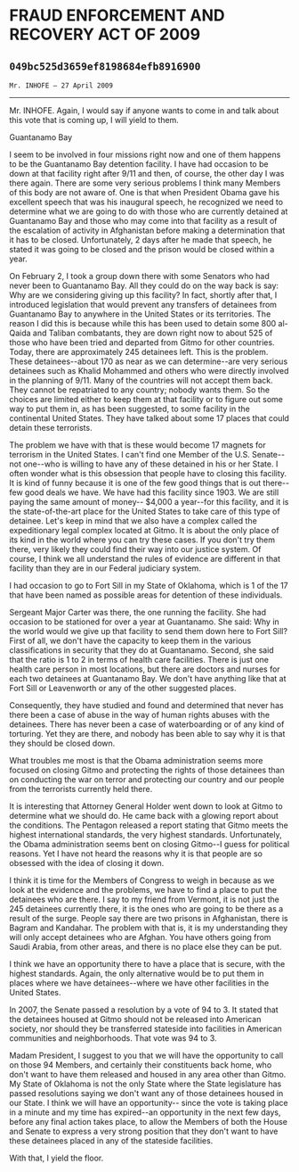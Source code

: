 # FRAUD ENFORCEMENT AND RECOVERY ACT OF 2009
## `049bc525d3659ef8198684efb8916900`
`Mr. INHOFE — 27 April 2009`

---


Mr. INHOFE. Again, I would say if anyone wants to come in and talk 
about this vote that is coming up, I will yield to them.
















 Guantanamo Bay


I seem to be involved in four missions right now and one of them 
happens to be the Guantanamo Bay detention facility. I have had 
occasion to be down at that facility right after 9/11 and then, of 
course, the other day I was there again. There are some very serious 
problems I think many Members of this body are not aware of. One is 
that when President Obama gave his excellent speech that was his 
inaugural speech, he recognized we need to determine what we are going 
to do with those who are currently detained at Guantanamo Bay and those 
who may come into that facility as a result of the escalation of 
activity in Afghanistan before making a determination that it has to be 
closed. Unfortunately, 2 days after he made that speech, he stated it 
was going to be closed and the prison would be closed within a year.

On February 2, I took a group down there with some Senators who had 
never been to Guantanamo Bay. All they could do on the way back is say: 
Why are we considering giving up this facility? In fact, shortly after 
that, I introduced legislation that would prevent any transfers of 
detainees from Guantanamo Bay to anywhere in the United States or its 
territories. The reason I did this is because while this has been used 
to detain some 800 al-Qaida and Taliban combatants, they are down right 
now to about 525 of those who have been tried and departed from Gitmo 
for other countries. Today, there are approximately 245 detainees left. 
This is the problem. These detainees--about 170 as near as we can 
determine--are very serious detainees such as Khalid Mohammed and 
others who were directly involved in the planning of 9/11. Many of the 
countries will not accept them back. They cannot be repatriated to any 
country; nobody wants them. So the choices are limited either to keep 
them at that facility or to figure out some way to put them in, as has 
been suggested, to some facility in the continental United States. They 
have talked about some 17 places that could detain these terrorists.

The problem we have with that is these would become 17 magnets for 
terrorism in the United States. I can't find one Member of the U.S. 
Senate--not one--who is willing to have any of these detained in his or 
her State. I often wonder what is this obsession that people have to 
closing this facility. It is kind of funny because it is one of the few 
good things that is out there--few good deals we have. We have had this 
facility since 1903. We are still paying the same amount of money--
$4,000 a year--for this facility, and it is the state-of-the-art place 
for the United States to take care of this type of detainee. Let's keep 
in mind that we also have a complex called the expeditionary legal 
complex located at Gitmo. It is about the only place of its kind in the 
world where you can try these cases. If you don't try them there, very 
likely they could find their way into our justice system. Of course, I 
think we all understand the rules of evidence are different in that 
facility than they are in our Federal judiciary system.

I had occasion to go to Fort Sill in my State of Oklahoma, which is 1 
of the 17 that have been named as possible areas for detention of these 
individuals.

Sergeant Major Carter was there, the one running the facility. She 
had occasion to be stationed for over a year at Guantanamo. She said: 
Why in the world would we give up that facility to send them down here 
to Fort Sill? First of all, we don't have the capacity to keep them in 
the various classifications in security that they do at Guantanamo. 
Second, she said that the ratio is 1 to 2 in terms of health care 
facilities. There is just one health care person in most locations, but 
there are doctors and nurses for each two detainees at Guantanamo Bay. 
We don't have anything like that at Fort Sill or Leavenworth or any of 
the other suggested places.

Consequently, they have studied and found and determined that never 
has there been a case of abuse in the way of human rights abuses with 
the detainees. There has never been a case of waterboarding or of any 
kind of torturing. Yet they are there, and nobody has been able to say 
why it is that they should be closed down.

What troubles me most is that the Obama administration seems more 
focused on closing Gitmo and protecting the rights of those detainees 
than on conducting the war on terror and protecting our country and our 
people from the terrorists currently held there.

It is interesting that Attorney General Holder went down to look at 
Gitmo to determine what we should do. He came back with a glowing 
report about the conditions. The Pentagon released a report stating 
that Gitmo meets the highest international standards, the very highest 
standards. Unfortunately, the Obama administration seems bent on 
closing Gitmo--I guess for political reasons. Yet I have not heard the 
reasons why it is that people are so obsessed with the idea of closing 
it down.

I think it is time for the Members of Congress to weigh in because as 
we look at the evidence and the problems, we have to find a place to 
put the detainees who are there. I say to my friend from Vermont, it is 
not just the 245 detainees currently there, it is the ones who are 
going to be there as a result of the surge. People say there are two 
prisons in Afghanistan, there is Bagram and Kandahar. The problem with 
that is, it is my understanding they will only accept detainees who are 
Afghan. You have others going from Saudi Arabia, from other areas, and 
there is no place else they can be put.

I think we have an opportunity there to have a place that is secure, 
with the highest standards. Again, the only alternative would be to put 
them in places where we have detainees--where we have other facilities 
in the United States.

In 2007, the Senate passed a resolution by a vote of 94 to 3. It 
stated that the detainees housed at Gitmo should not be released into 
American society, nor should they be transferred stateside into 
facilities in American communities and neighborhoods. That vote was 94 
to 3.

Madam President, I suggest to you that we will have the opportunity 
to call on those 94 Members, and certainly their constituents back 
home, who don't want to have them released and housed in any area other 
than Gitmo. My State of Oklahoma is not the only State where the State 
legislature has passed resolutions saying we don't want any of those 
detainees housed in our State. I think we will have an opportunity--
since the vote is taking place in a minute and my time has expired--an 
opportunity in the next few days, before any final action takes place, 
to allow the Members of both the House and Senate to express a very 
strong position that they don't want to have these detainees placed in 
any of the stateside facilities.

With that, I yield the floor.